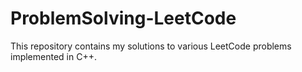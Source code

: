 # ProblemSolving-LeetCode

This repository contains my solutions to various LeetCode problems implemented in C++.
